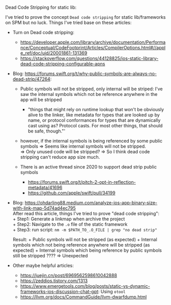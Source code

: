 Dead Code Stripping for static lib:

I've tried to prove the concept `Dead code stripping` for static lib/frameworks on SPM but no luck.
Things I've tried base on these articles:

- Turn on Dead code stripping:
    + https://developer.apple.com/library/archive/documentation/Performance/Conceptual/CodeFootprint/Articles/CompilerOptions.html#//apple_ref/doc/uid/20001861-131369
    + https://stackoverflow.com/questions/44128825/ios-static-library-dead-code-stripping-configurable-apns

- Blog: https://forums.swift.org/t/why-public-symbols-are-always-no-dead-strip/47264: 
    + Public symbols will not be stripped, only internal will be striped: I've saw the internal symbols which not be reference anywhere in the app will be stripped 
        + "things that might rely on runtime lookup that won't be obviously alive to the linker, like metadata for types that are looked up by name, or protocol conformances for types that are dynamically cast using as? Protocol casts. For most other things, that should be safe, though."'
        
    + however, if the internal symbols is being referenced by some public symbols => Seems like internal symbols will not be stripped.    
    => Only unused code will be stripped? => So I think dead code stripping can't reduce app size much.    
    
    + There is an active thread since 2020 to support dead strip public symbols 
        + https://forums.swift.org/t/pitch-2-opt-in-reflection-metadata/41696
        + https://github.com/apple/swift/pull/34199
        
- Blog: https://ohdarling88.medium.com/analyze-ios-app-binary-size-with-link-map-5d74ad4ec795    
    After read this article, things I've tried to prove "dead code stripping":   
        + Step1: Generate a linkmap when archive the project   
        + Step2: Navigate to the `.o` file of the static framework    
        + Step3: run script: `nm -m $PATH_TO_.O_FILE | grep "no dead strip"`   
        
    Result:
        + Public symbols will not be stripped (as expected)
        + Internal symbols which not being reference anywhere will be stripped (as expected)
        + Internal symbols which being reference by public symbols still be stripped ???? => Unexpected
        
- Other maybe helpful articles:
    + https://juejin.cn/post/6969562598610042888
    + https://zeddios.tistory.com/1313
    + https://www.emergetools.com/blog/posts/static-vs-dynamic-frameworks-ios-discussion-chat-gpt: Using `otool`
    + https://llvm.org/docs/CommandGuide/llvm-dwarfdump.html
    

    
